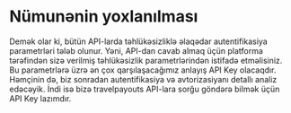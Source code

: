 # Nümunənin yoxlanılması

Demək olar ki, bütün API-larda təhlükəsizliklə əlaqədar autentifikasiya parametrləri tələb olunur. Yəni, API-dan cavab almaq üçün platforma tərəfindən sizə verilmiş təhlükəsizlik parametrlərindən istifadə etməlisiniz. Bu parametrlərə üzrə ən çox qarşılaşacağımız anlayış API Key olacaqdır. Həmçinin də, biz sonradan autentifikasiya və avtorizasiyanı detallı analiz edəcəyik. İndi isə bizə travelpayouts API-lara sorğu göndərə bilmək üçün API Key lazımdır.&#x20;
